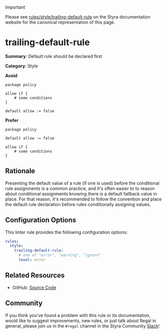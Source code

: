 > [!IMPORTANT]
> Please see [rules/style/trailing-default-rule](https://docs.styra.com/regal/rules/style/trailing-default-rule) on the Styra documentation website for the canonical representation of this page.

# trailing-default-rule

**Summary**: Default rule should be declared first

**Category**: Style

**Avoid**
```rego
package policy

allow if {
    # some conditions
}

default allow := false
```

**Prefer**
```rego
package policy

default allow := false

allow if {
    # some conditions
}
```

## Rationale

Presenting the default value of a rule (if one is used) before the conditional rule assignments is a common practice,
and it's often easier to to reason about conditional assignments knowing there is a default fallback value in place.
For that reason, it's recommended to follow the convention and place the default rule declaration before rules
conditionally assigning values.

## Configuration Options

This linter rule provides the following configuration options:

```yaml
rules:
  style:
    trailing-default-rule:
      # one of "error", "warning", "ignore"
      level: error
```

## Related Resources

- GitHub: [Source Code](https://github.com/StyraInc/regal/blob/main/bundle/regal/rules/style/trailing-default-rule/trailing_default_rule.rego)

## Community

If you think you've found a problem with this rule or its documentation, would like to suggest improvements, new rules,
or just talk about Regal in general, please join us in the `#regal` channel in the Styra Community
[Slack](https://inviter.co/styra)!
